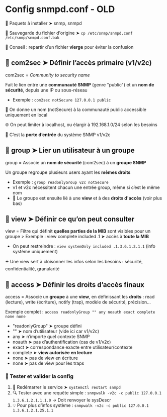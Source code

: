 # Config snmpd.conf - OLD

🔧 Paquets à installer ➤ snmp, snmpd

📁 Sauvegarde du fichier d'origine ➤ `cp /etc/snmp/snmpd.conf /etc/snmp/snmpd.conf.bak`

🧼 Conseil : repartir d’un fichier **vierge** pour éviter la confusion



## **📡 com2sec ➤ Définir l’accès primaire (v1/v2c)**

com2sec = *Community to security name* 

Fait le lien entre une **communauté SNMP** (genre "public") et un **nom de sécurité**, depuis une IP ou sous-réseau

- Exemple : `com2sec notSecure 127.0.0.1 public`

🔐 On donne un nom (notSecure) à la communauté public accessible uniquement en local 

🌐 On peut limiter à localhost, ou élargir à 192.168.1.0/24 selon les besoins 

🧱 C’est la **porte d’entrée** du système SNMP v1/v2c



## **🧩 group ➤ Lier un utilisateur à un groupe**

group = Associe un **nom de sécurité** (com2sec) à un **groupe SNMP** 

Un groupe regroupe plusieurs users ayant les **mêmes droits**

- Exemple : `group readonlyGroup v2c notSecure`
- v1 et v2c nécessitent chacun une entrée group, même si c’est le même nom
- 🔑 Le groupe est ensuite lié à une **view** et à des **droits d'accès** (voir plus bas)



## **🔎 view ➤ Définir ce qu’on peut consulter**

view = Filtre qui définit **quelles parties de la MIB** sont visibles pour un groupe > Exemple : view complete included .1 ➤ accès à **toute la MIB**

- On peut restreindre : `view systemOnly included .1.3.6.1.2.1.1` (info système uniquement)

☂️ Une view sert à cloisonner les infos selon les besoins : sécurité, confidentialité, granularité



## **🔐 access ➤ Définir les droits d’accès finaux**

access = Associe un **groupe** à une **view**, en définissant les **droits** : read (lecture), write (écriture), notify (trap), modèle de sécurité, précision...

Exemple complet : `access readonlyGroup "" any noauth exact complete none none`

- "readonlyGroup" ➤ groupe défini
- "" ➤ nom d’utilisateur (vide ici car v1/v2c)
- any ➤ n’importe quel contexte SNMP
- noauth ➤ pas d’authentification (cas de v1/v2c)
- exact ➤ correspondance exacte entre utilisateur/contexte
- complete ➤ **view autorisée en lecture**
- none ➤ pas de view en écriture
- none ➤ pas de view pour les traps



### **🧪 Tester et valider la config**

1.  🔁 Redémarrer le service ➤ `systemctl restart snmpd`
2.  🔍 Tester avec une requête simple : `snmpwalk -v2c -c public 127.0.0.1 1.3.6.1.2.1.1.1.0` → Doit renvoyer le sysDescr
3.  💡 Pour plus d’infos système : `snmpwalk -v2c -c public 127.0.0.1 1.3.6.1.2.1.25.1.1`



